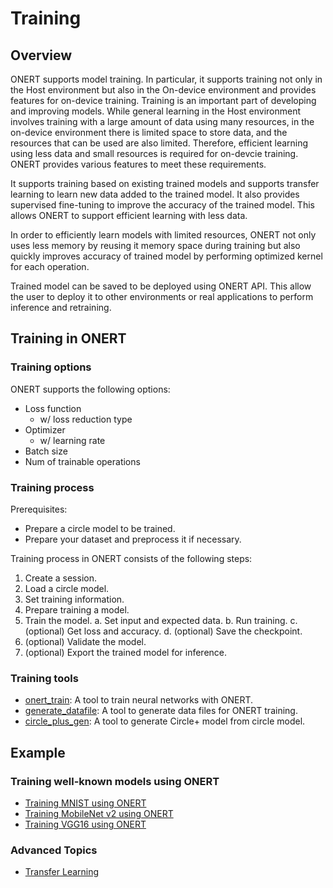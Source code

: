 # Training

## Overview

ONERT supports model training. In particular, it supports training not only in the Host environment but also in the On-device environment and provides features for on-device training. Training is an important part of developing and improving models. While general learning in the Host environment involves training with a large amount of data using many resources, in the on-device environment there is limited space to store data, and the resources that can be used are also limited. Therefore, efficient learning using less data and small resources is required for on-devcie training. ONERT provides various features to meet these requirements.

It supports training based on existing trained models and supports transfer learning to learn new data added to the trained model. It also provides supervised fine-tuning to improve the accuracy of the trained model. This allows ONERT to support efficient learning with less data.

In order to efficiently learn models with limited resources, ONERT not only uses less memory by reusing it memory space during training but also quickly improves accuracy of trained model by performing optimized kernel for each operation.

Trained model can be saved to be deployed using ONERT API. This allow the user to deploy it to other environments or real applications to perform inference and retraining.

## Training in ONERT

### Training options

ONERT supports the following options:

- Loss function
  - w/ loss reduction type
- Optimizer
  - w/ learning rate
- Batch size
- Num of trainable operations

### Training process

Prerequisites:

- Prepare a circle model to be trained.
- Prepare your dataset and preprocess it if necessary.

Training process in ONERT consists of the following steps:

1. Create a session.
2. Load a circle model.
3. Set training information.
4. Prepare training a model.
5. Train the model.
  a. Set input and expected data.
  b. Run training.
  c. (optional) Get loss and accuracy.
  d. (optional) Save the checkpoint.
6. (optional) Validate the model.
7. (optional) Export the trained model for inference.

### Training tools

- [onert_train](tests/tools/onert_train): A tool to train neural networks with ONERT.
- [generate_datafile](tools/generate_datafile): A tool to generate data files for ONERT training.
- [circle_plus_gen](tools/circle_plus_gen): A tool to generate Circle+ model from circle model.

## Example

### Training well-known models using ONERT

- [Training MNIST using ONERT](https://github.com/Samsung/ONE/blob/master/docs/examples/mnist_training.md)
- [Training MobileNet v2 using ONERT](https://github.com/Samsung/ONE/blob/master/docs/examples/mobilenetv2_training.md)
- [Training VGG16 using ONERT](https://github.com/Samsung/ONE/blob/master/docs/examples/vgg16_training.md)

### Advanced Topics

- [Transfer Learning](docs/runtime/transfer_learning.md)
